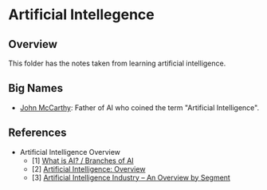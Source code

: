 # Artificial Intellegence

## Overview

This folder has the notes taken from learning artificial intelligence.

## Big Names

- [John McCarthy](http://jmc.stanford.edu/index.html): Father of AI who coined the term "Artificial Intelligence".

## References

- Artificial Intelligence Overview
  - [1] [What is AI? / Branches of AI](http://jmc.stanford.edu/artificial-intelligence/what-is-ai/branches-of-ai.html)
  - [2] [Artificial Intelligence: Overview](http://www.hutter1.net/ai/sintro2ai.pdf)
  - [3] [Artificial Intelligence Industry – An Overview by Segment](https://www.techemergence.com/artificial-intelligence-industry-an-overview-by-segment/)
